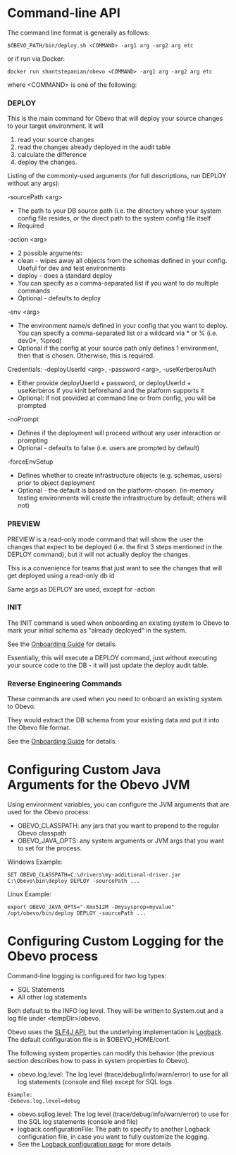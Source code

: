 <!--

    Copyright 2017 Goldman Sachs.
    Licensed under the Apache License, Version 2.0 (the "License");
    you may not use this file except in compliance with the License.
    You may obtain a copy of the License at

    http://www.apache.org/licenses/LICENSE-2.0

    Unless required by applicable law or agreed to in writing,
    software distributed under the License is distributed on an
    "AS IS" BASIS, WITHOUT WARRANTIES OR CONDITIONS OF ANY
    KIND, either express or implied.  See the License for the
    specific language governing permissions and limitations
    under the License.

-->
# Command-line API

The command line format is generally as follows:

```
$OBEVO_PATH/bin/deploy.sh <COMMAND> -arg1 arg -arg2 arg etc
```

or if run via Docker:

```
docker run shantstepanian/obevo <COMMAND> -arg1 arg -arg2 arg etc
```

where &lt;COMMAND&gt; is one of the following:

<!-- MACRO{toc|fromDepth=0|toDepth=1} -->

### DEPLOY

This is the main command for Obevo that will deploy your source changes to your target environment. It will

1. read your source changes
2. read the changes already deployed in the audit table
3. calculate the difference
4. deploy the changes.

Listing of the commonly-used arguments (for full descriptions, run DEPLOY without any args):

-sourcePath &lt;arg&gt;

* The path to your DB source path (i.e. the directory where your system config file resides, or the direct path to the system config file itself
* Required

-action &lt;arg&gt;

* 2 possible arguments:
 * clean - wipes away all objects from the schemas defined in your config. Useful for dev and test environments
 * deploy - does a standard deploy
* You can specify as a comma-separated list if you want to do multiple commands
* Optional - defaults to deploy

-env &lt;arg&gt;

* The environment name/s defined in your config that you want to deploy. You can specify a comma-separated list or a wildcard via * or % (i.e. dev0*, %prod)
* Optional if the config at your source path only defines 1 environment, then that is chosen. Otherwise, this is required.

Credentials: -deployUserId &lt;arg&gt;, -password &lt;arg&gt;, -useKerberosAuth

* Either provide deployUserId + password, or deployUserId + useKerberos if you kinit beforehand and the platform supports it
* Optional: if not provided at command line or from config, you will be prompted

-noPrompt

* Defines if the deployment will proceed without any user interaction or prompting
* Optional - defaults to false (i.e. users are prompted by default)

-forceEnvSetup

* Defines whether to create infrastructure objects (e.g. schemas, users) prior to object deployment
* Optional - the default is based on the platform-chosen. (in-memory testing environments will create the infrastructure by default; others will not)


### PREVIEW

PREVIEW is a read-only mode command that will show the user the changes that expect to be deployed (i.e.
the first 3 steps mentioned in the DEPLOY command), but it will not actually deploy the changes.

This is a convenience for teams that just want to see the changes that will get deployed using a read-only db id

Same args as DEPLOY are used, except for -action


### INIT
The INIT command is used when onboarding an existing system to Obevo to mark your initial schema as "already deployed" in the system.

See the [Onboarding Guide](onboarding-guide.html) for details.

Essentially, this will execute a DEPLOY command, just without executing your source code to the DB - it will just update the deploy audit table.


### Reverse Engineering Commands
These commands are used when you need to onboard an existing system to Obevo.

They would extract the DB schema from your existing data and put it into the Obevo file format.

See the [Onboarding Guide](onboarding-guide.html) for details.


# Configuring Custom Java Arguments for the Obevo JVM

Using environment variables, you can configure the JVM arguments that are used for the Obevo process:

* OBEVO_CLASSPATH: any jars that you want to prepend to the regular Obevo classpath
* OBEVO_JAVA_OPTS: any system arguments or JVM args that you want to set for the process.

Windows Example:

```
SET OBEVO_CLASSPATH=C:\drivers\my-additional-driver.jar
C:\Obevo\bin\deploy DEPLOY -sourcePath ...
```


Linux Example:

```
export OBEVO_JAVA_OPTS="-Xmx512M -Dmysysprop=myvalue"
/opt/obevo/bin/deploy DEPLOY -sourcePath ...
```


# Configuring Custom Logging for the Obevo process

Command-line logging is configured for two log types:

* SQL Statements
* All other log statements

Both default to the INFO log level. They will be written to System.out and a log file under &lt;tempDir&gt;/obevo.

Obevo uses the [SLF4J API](https://www.slf4j.org), but the underlying implementation is [Logback](https://logback.qos.ch). The default configuration
file is in $OBEVO_HOME/conf.

The following system properties can modify this behavior (the previous section describes how to pass in system properties
to Obevo).

* obevo.log.level: The log level (trace/debug/info/warn/error) to use for all log statements (console and file) except for SQL logs

```
Example:
-Dobevo.log.level=debug
```

* obevo.sqllog.level: The log level (trace/debug/info/warn/error) to use for the SQL log statements (console and file)
* logback.configurationFile: The path to specify to another Logback configuration file, in case you want to fully customize the logging.
 * See the [Logback configuration page](https://logback.qos.ch/manual/configuration.html) for more details
